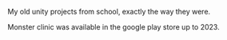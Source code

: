 My old unity projects from school, exactly the way they were.

Monster clinic was available in the google play store up to 2023.

